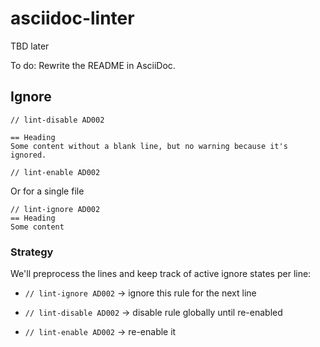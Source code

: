 # asciidoc-linter
TBD later

To do: Rewrite the README in AsciiDoc.

## Ignore

```adoc
// lint-disable AD002

== Heading
Some content without a blank line, but no warning because it's ignored.

// lint-enable AD002
```

Or for a single file

```adoc
// lint-ignore AD002
== Heading
Some content
```

### Strategy

We'll preprocess the lines and keep track of active ignore states per line:

- `// lint-ignore AD002` → ignore this rule for the next line

- `// lint-disable AD002` → disable rule globally until re-enabled

- `// lint-enable AD002` → re-enable it